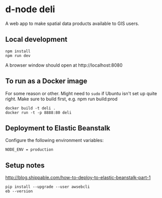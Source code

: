 
d-node deli
============

A web app to make spatial data products available to GIS users.

Local development
-----------------

    npm install
    npm run dev

A browser window should open at http://localhost:8080

To run as a Docker image
------------------------

For some reason or other. Might need to `sudo` if Ubuntu isn't set up quite right.
Make sure to build first, e.g. npm run build:prod

    docker build -t deli . 
    docker run -t -p 8888:80 deli

Deployment to Elastic Beanstalk
-------------------------------

Configure the following environment variables:

    NODE_ENV = production 
    
Setup notes
-----------
http://blog.shippable.com/how-to-deploy-to-elastic-beanstalk-part-1

    pip install --upgrade --user awsebcli
    eb --version 
